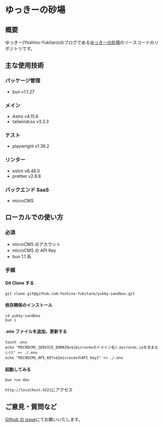 # ゆっきーの砂場

## 概要

ゆっきー(Yoshino-Yukitaro)のブログである[ゆっきーの砂場](https://yukky-sandbox.dev)のソースコードのリポジトリです。

## 主な使用技術

### パッケージ管理

- bun v1.1.27

### メイン

- Astro v4.15.6
- tailwindcss v3.3.3

### テスト

- playwright v1.36.2

### リンター

- eslint v8.46.0
- prettier v2.8.8

### バックエンド SaaS

- microCMS

## ローカルでの使い方

### 必須

- microCMS のアカウント
- microCMS の API Key
- bun 1.1 系

### 手順

#### Git Clone する

```shell
git clone git@github.com:Yoshino-Yukitaro/yukky-sandbox.git
```

#### 依存関係のインストール

```shell
cd yukky-sandbox
bun i
```

#### .env ファイルを追加、更新する

```shell
touch .env
echo "MICROCMS_SERVICE_DOMAIN=${microcmsのドメイン名(.microcms.ioを含まない)}" >> ./.env
echo "MICROCMS_API_KEY=${microcmsのAPI Key}" >> ./.env
```

#### 起動してみる

```shell
bun run dev
```

`http://localhost:4321`にアクセス

## ご意見・質問など

[Github の issue](https://github.com/Yoshino-Yukitaro/yukky-sandbox/issues)にてお願いいたします。
